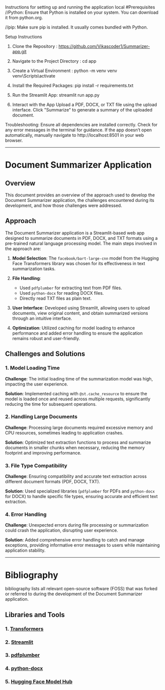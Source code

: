 Instructions for setting up and running the application local
#Prerequisites
//Python: Ensure that Python is installed on your system. You can download it from python.org.

//pip: Make sure pip is installed. It usually comes bundled with Python. 

Setup Instructions
1. Clone the Repository : https://github.com/Vikascoder1/Summarizer-app.git

2. Navigate to the Project Directory : cd app

3. Create a Virtual Environment : 
        python -m venv venv
        venv\Scripts\activate

4. Install the Required Packages:
        pip install -r requirements.txt

5. Run the Streamlit App:
      streamlit run app.py
  
6. Interact with the App
    Upload a PDF, DOCX, or TXT file using the upload interface.
    Click "Summarize" to generate a summary of the uploaded document.

Troubleshooting:
Ensure all dependencies are installed correctly.
Check for any error messages in the terminal for guidance.
If the app doesn’t open automatically, manually navigate to http://localhost:8501 in your web browser.


************************************************************

# Document Summarizer Application

## Overview

This document provides an overview of the approach used to develop the Document Summarizer application, the challenges encountered during its development, and how those challenges were addressed.

## Approach

The Document Summarizer application is a Streamlit-based web app designed to summarize documents in PDF, DOCX, and TXT formats using a pre-trained natural language processing model. The main steps involved in the approach are:

1. **Model Selection**: The `facebook/bart-large-cnn` model from the Hugging Face Transformers library was chosen for its effectiveness in text summarization tasks.

2. **File Handling**: 
   - Used `pdfplumber` for extracting text from PDF files.
   - Used `python-docx` for reading DOCX files.
   - Directly read TXT files as plain text.

3. **User Interface**: Developed using Streamlit, allowing users to upload documents, view original content, and obtain summarized versions through an intuitive interface.

4. **Optimization**: Utilized caching for model loading to enhance performance and added error handling to ensure the application remains robust and user-friendly.

## Challenges and Solutions

### 1. Model Loading Time

**Challenge**: The initial loading time of the summarization model was high, impacting the user experience.

**Solution**: Implemented caching with `@st.cache_resource` to ensure the model is loaded once and reused across multiple requests, significantly reducing the time for subsequent operations.

### 2. Handling Large Documents

**Challenge**: Processing large documents required excessive memory and CPU resources, sometimes leading to application crashes.

**Solution**: Optimized text extraction functions to process and summarize documents in smaller chunks when necessary, reducing the memory footprint and improving performance.

### 3. File Type Compatibility

**Challenge**: Ensuring compatibility and accurate text extraction across different document formats (PDF, DOCX, TXT).

**Solution**: Used specialized libraries (`pdfplumber` for PDFs and `python-docx` for DOCX) to handle specific file types, ensuring accurate and efficient text extraction.

### 4. Error Handling

**Challenge**: Unexpected errors during file processing or summarization could crash the application, disrupting user experience.

**Solution**: Added comprehensive error handling to catch and manage exceptions, providing informative error messages to users while maintaining application stability.

************************************************************

# Bibliography
bibliography lists all relevant open-source software (FOSS) that was forked or referred to during the development of the Document Summarizer application.

## Libraries and Tools

### 1. [Transformers](https://github.com/huggingface/transformers)

### 2. [Streamlit](https://github.com/streamlit/streamlit)

### 3. [pdfplumber](https://github.com/jsvine/pdfplumber)

### 4. [python-docx](https://github.com/python-openxml/python-docx)

### 5. [Hugging Face Model Hub](https://huggingface.co/models)
